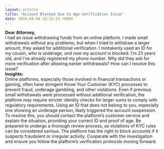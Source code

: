 ```yaml
---
layout: article
title: "Account Blocked Due to Age Verification Issue"
date: 2024-09-04 16:32:23 +0800
---
```


<p><strong>Dear Attorney,</strong><br>I had an issue withdrawing funds from an online platform. I made small withdrawals without any problems, but when I tried to withdraw a larger amount, they asked for additional verification. I mistakenly used an ID for my cousin, who is underage, and now my account is blocked. I’m 23 years old, and I’ve already registered my phone number. Why did they ask for more verification after allowing earlier withdrawals? How can I resolve this issue?<br><strong>Insights:</strong><br>Online platforms, especially those involved in financial transactions or gaming, often have stringent Know Your Customer (KYC) processes to prevent fraud, underage gambling, and other violations. Even if previous small withdrawals were processed without additional verification, the platform may require stricter identity checks for larger sums to comply with regulatory requirements. Using an ID that does not belong to you, especially one showing an underage person, likely triggered the account suspension.<br>To resolve this, you should contact the platform’s customer service and explain the situation, providing your correct ID and proof of age. Be prepared to undergo a thorough review process, as violations of KYC rules can be considered serious. The platform has the right to block accounts if it suspects fraudulent or irregular activity. Cooperate with the investigation and ensure you follow the platform’s verification protocols moving forward.</p>